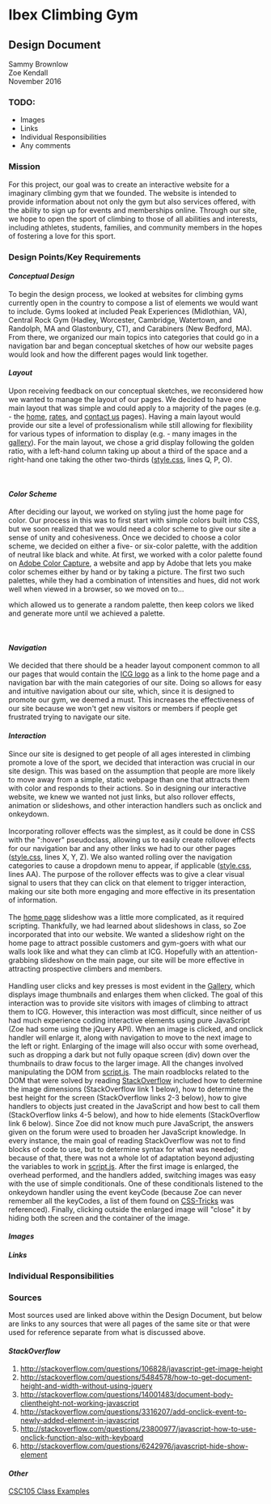 # Ibex Climbing Gym
## Design Document

Sammy Brownlow<br>
Zoe Kendall<br>
November 2016<br>

### <b>TODO:</b><br>
* Images
* Links
* Individual Responsibilities
* Any comments

### Mission
For this project, our goal was to create an interactive website for a imaginary climbing gym that we founded. The website is intended to provide information about not only the gym but also services offered, with the ability to sign up for events and memberships online. Through our site, we hope to open the sport of climbing to those of all abilities and interests, including athletes, students, families, and community members in the hopes of fostering a love for this sport.

### Design Points/Key Requirements

#### <i>Conceptual Design</i>
To begin the design process, we looked at websites for climbing gyms currently open in the country to compose a list of elements we would want to include. Gyms looked at included Peak Experiences (Midlothian, VA), Central Rock Gym (Hadley, Worcester, Cambridge, Watertown, and Randolph, MA and Glastonbury, CT), and Carabiners (New Bedford, MA). From there, we organized our main topics into categories that could go in a navigation bar and began conceptual sketches of how our website pages would look and how the different pages would link together.<br>

#### <i>Layout</i>
Upon receiving feedback on our conceptual sketches, we reconsidered how we wanted to manage the layout of our pages. We decided to have one main layout that was simple and could apply to a majority of the pages (e.g. - the <a href = "index.html">home</a>, <a href = 'rates.html'>rates</a>, and <a href = 'contact.html'>contact us</a> pages). Having a main layout would provide our site a level of professionalism while still allowing for flexibility for various types of information to display (e.g. - many images in the <a href = 'gallery.html'>gallery</a>). For the main layout, we chose a grid display following the golden ratio, with a left-hand column taking up about a third of the space and a right-hand one taking the other two-thirds (<a href = 'style.css'>style.css</a>, lines Q, P, O).
<!--Why did we do this? How did it make the site more effective.-->
<br>

#### <i>Color Scheme</i>
After deciding our layout, we worked on styling just the home page for color. Our process in this was to first start with simple colors built into CSS, but we soon realized that we would need a color scheme to give our site a sense of unity and cohesiveness. Once we decided to choose a color scheme, we decided on either a five- or six-color palette, with the addition of neutral like black and white. At first, we worked with a color palette found on <a href = "https://color.adobe.com/explore/newest/">Adobe Color Capture</a>, a website and app by Adobe that lets you make color schemes either by hand or by taking a picture. The first two such palettes, while they had a combination of intensities and hues, did not work well when viewed in a browser, so we moved on to...
<!--website we used here-->
which allowed us to generate a random palette, then keep colors we liked and generate more until we achieved a palette.
<!--Why did we do this? How did it make the site more effective.-->
<br>

#### <i>Navigation</i>
We decided that there should be a header layout component common to all our pages that would contain the <a href = 'logos/icglogo2.jpg'>ICG logo</a> as a link to the home page and a navigation bar with the main categories of our site. Doing so allows for easy and intuitive navigation about our site, which, since it is designed to promote our gym, we deemed a must. This increases the effectiveness of our site because we won't get new visitors or members if people get frustrated trying to navigate our site.<br>

#### <i>Interaction</i>
Since our site is designed to get people of all ages interested in climbing promote a love of the sport, we decided that interaction was crucial in our site design. This was based on the assumption that people are more likely to move away from a simple, static webpage than one that attracts them with color and responds to their actions. So in designing our interactive website, we knew we wanted not just links, but also rollover effects, animation or slideshows, and other interaction handlers such as onclick and onkeydown.<br><br>
Incorporating rollover effects was the simplest, as it could be done in CSS with the ":hover" pseudoclass, allowing us to easily create rollover effects for our navigation bar and any other links we had to our other pages (<a href = 'style.css'>style.css</a>, lines X, Y, Z). We also wanted rolling over the navigation categories to cause a dropdown menu to appear, if applicable (<a href = 'style.css'>style.css</a>, lines AA). The purpose of the rollover effects was to give a clear visual signal to users that they can click on that element to trigger interaction, making our site both more engaging and more effective in its presentation of information.<br><br>
The <a href = 'index.html'>home page</a> slideshow was a little more complicated, as it required scripting. Thankfully, we had learned about slideshows in class, so Zoe incorporated that into our website. We wanted a slideshow right on the home page to attract possible customers and gym-goers with what our walls look like and what they can climb at ICG. Hopefully with an attention-grabbing slideshow on the main page, our site will be more effective in attracting prospective climbers and members.<br><br>
Handling user clicks and key presses is most evident in the <a href = 'gallery.html'>Gallery</a>, which displays image thumbnails and enlarges them when clicked. The goal of this interaction was to provide site visitors with images of climbing to attract them to ICG. However, this interaction was most difficult, since neither of us had much experience coding interactive elements using pure JavaScript (Zoe had some using the jQuery API). When an image is clicked, and onclick handler will enlarge it, along with navigation to move to the next image to the left or right. Enlarging of the image will also occur with some overhead, such as dropping a dark but not fully opaque screen (div) down over the thumbnails to draw focus to the larger image. All the changes involved manipulating the DOM from <a href = 'script.js'>script.js</a>. The main roadblocks related to the DOM that were solved by reading <a href = 'stackoverflow.com'>StackOverflow</a> included how to determine the image dimensions (StackOverflow link 1 below), how to determine the best height for the screen (StackOverflow links 2-3 below), how to give handlers to objects just created in the JavaScript and how best to call them (StackOverflow links 4-5 below), and how to hide elements (StackOverflow link 6 below). Since Zoe did not know much pure JavaScript, the answers given on the forum were used to broaden her JavaScript knowledge. In every instance, the main goal of reading StackOverflow was not to find blocks of code to use, but to determine syntax for what was needed; because of that, there was not a whole lot of adaptation beyond adjusting the variables to work in <a href = 'script.js'>script.js</a>. After the first image is enlarged, the overhead performed, and the handlers added, switching images was easy with the use of simple conditionals. One of these conditionals listened to the onkeydown handler using the event keyCode (because Zoe can never remember all the keyCodes, a list of them found on <a href = 'https://css-tricks.com/snippets/javascript/javascript-keycodes/'>CSS-Tricks</a> was referenced). Finally, clicking outside the enlarged image will "close" it by hiding both the screen and the container of the image.<br>

#### <i>Images</i>


#### <i>Links</i>


### Individual Responsibilities

### Sources
Most sources used are linked above within the Design Document, but below are links to any sources that were all pages of the same site or that were used for reference separate from what is discussed above.<br>
#### <i>StackOverflow</i>
1) <a href = 'http://stackoverflow.com/questions/106828/javascript-get-image-height'>http://stackoverflow.com/questions/106828/javascript-get-image-height</a><br>
2) <a href = 'http://stackoverflow.com/questions/5484578/how-to-get-document-height-and-width-without-using-jquery'>http://stackoverflow.com/questions/5484578/how-to-get-document-height-and-width-without-using-jquery</a><br>
3) <a href = 'http://stackoverflow.com/questions/14001483/document-body-clientheight-not-working-javascript'>http://stackoverflow.com/questions/14001483/document-body-clientheight-not-working-javascript</a><br>
4) <a href = 'http://stackoverflow.com/questions/3316207/add-onclick-event-to-newly-added-element-in-javascript'>http://stackoverflow.com/questions/3316207/add-onclick-event-to-newly-added-element-in-javascript</a><br>
5) <a href = 'http://stackoverflow.com/questions/23800977/javascript-how-to-use-onclick-function-also-with-keyboard'>http://stackoverflow.com/questions/23800977/javascript-how-to-use-onclick-function-also-with-keyboard</a><br>
6) <a href = 'http://stackoverflow.com/questions/6242976/javascript-hide-show-element'>http://stackoverflow.com/questions/6242976/javascript-hide-show-element</a><br>
#### <i>Other</i>
<a href = 'http://www.cs.smith.edu/~nhowe/Teaching/csc105/examples/slides.html'>CSC105 Class Examples</a>